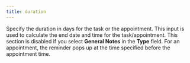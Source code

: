 ```yaml
---
title: duration
---
```



Specify the duration in days for the task or the appointment. This input  is used to calculate the end date and time for the task/appointment. This  section is disabled if you select **General 
 Notes** in the **Type** field.  For an appointment, the reminder pops up at the time specified before  the appointment time.
